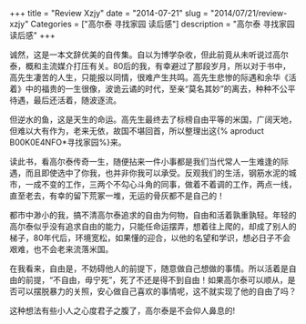 +++
title = "Review Xzjy"
date = "2014-07-21"
slug = "2014/07/21/review-xzjy"
Categories = ["高尔泰 寻找家园 读后感"]
description = "高尔泰 寻找家园 读后感"
+++

诚然，这是一本文辞优美的自传集。自以为博学杂收，但此前竟从未听说过高尔泰，概和主流媒介打压有关。80后的我，有幸避过了那段岁月，所以对于书中，高先生凄苦的人生，只能报以同情，很难产生共鸣。高先生悲惨的际遇和余华《活着》中的福贵的一生很像，波诡云谲的时代，至亲“莫名其妙”的离去，种种不公平待遇，最后还活着，随波逐流。

但逆水的鱼，这是天生的命运。高先生最终去了标榜自由平等的米国，广阔天地，但难以大有作为，老来无依，故国不堪回首，所以整理出这{% aproduct B00K0E4NFO*寻找家园%}来。

读此书，看高尔泰传奇一生，随便拈来一件小事都是我们当代常人一生难逢的际遇，而且即使选中了你我，也并非你我可以承受。反观我们的生活，钢筋水泥的城市，一成不变的工作，三两个不勾心斗角的同事，做着不着调的工作，两点一线，直至老去，有幸的留下荒冢一堆，无运的骨灰都不是自己的！

都市中渺小的我，搞不清高尔泰追求的自由为何物，自由和活着孰重孰轻。年轻的高尔泰似乎没有追求自由的能力，只能任命运摆弄，想着往上爬的，却成了别人的梯子，80年代后，环境宽松，如果懂的迎合，以他的名望和学识，想必日子不会艰难，也不会老来流落米国。

在我看来，自由是，不妨碍他人的前提下，随意做自己想做的事情。所以活着是自由的前提，“不自由，毋宁死”，死了不还是得不到自由！如果高尔泰可以顺从，是否可以摆脱暴力的关照，安心做自己喜欢的事情呢，这不就实现了他的自由了吗？

这种想法有些小人之心度君子之腹了，高尔泰是不会仰人鼻息的!

